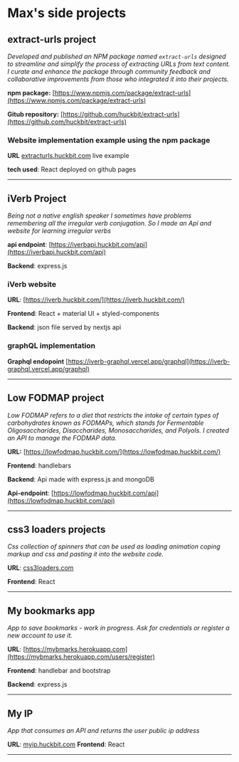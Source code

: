 # Max's side projects

## extract-urls project

_Developed and published an NPM package named `extract-urls` designed to streamline and simplify the process of extracting URLs from text content. I curate and enhance the package through community feedback and collaborative improvements from those who integrated it into their projects._

**npm package:** [https://www.npmjs.com/package/extract-urls](https://www.npmjs.com/package/extract-urls) 

**Gitub repository:** [https://github.com/huckbit/extract-urls](https://github.com/huckbit/extract-urls)

### Website implementation example using the npm package

**URL** [extracturls.huckbit.com](https://extracturls.huckbit.com/) live example

**tech used**: React deployed on github pages

---
## iVerb Project

_Being not a native english speaker I sometimes have problems remembering all the irregular verb conjugation. So I made an Api and website for learning irregular verbs_

**api endpoint**: [https://iverbapi.huckbit.com/api](https://iverbapi.huckbit.com/api) 

**Backend**: express.js

### iVerb website 

**URL**: [https://iverb.huckbit.com/](https://iverb.huckbit.com/)

**Frontend**: React + material UI + styled-components

**Backend**: json file served by nextjs api


### graphQL implementation

**Graphql endopoint** [https://iverb-graphql.vercel.app/graphql](https://iverb-graphql.vercel.app/graphql)

---

## Low FODMAP project

_Low FODMAP refers to a diet that restricts the intake of certain types of carbohydrates known as FODMAPs, which stands for Fermentable Oligosaccharides, Disaccharides, Monosaccharides, and Polyols. I created an API to manage the FODMAP data._

**URL:** [https://lowfodmap.huckbit.com/](https://lowfodmap.huckbit.com/)

**Frontend**: handlebars

**Backend**: Api made with express.js and mongoDB

**Api-endpoint**: [https://lowfodmap.huckbit.com/api](https://lowfodmap.huckbit.com/api)

---


## css3 loaders projects

_Css collection of spinners that can be used as loading animation coping markup and css and pasting it into the website code._

**URL**: [css3loaders.com](https://css3loaders.com/)

**Frontend**: React

---

## My bookmarks app

_App to save bookmarks - work in progress. Ask for credentials or register a new account to use it._

**URL**: [https://mybmarks.herokuapp.com](https://mybmarks.herokuapp.com/users/register)

**Frontend**: handlebar and bootstrap

**Backend**: express.js

---

## My IP

_App that consumes an API and returns the user public ip address_

**URL**: [myip.huckbit.com](https://myip.huckbit.com/)
**Frontend**: React

---
